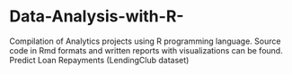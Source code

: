 # Data-Analysis-with-R-
Compilation of Analytics projects using R programming language. Source code in Rmd formats and written reports with visualizations can be found.
Predict Loan Repayments (LendingClub dataset)
